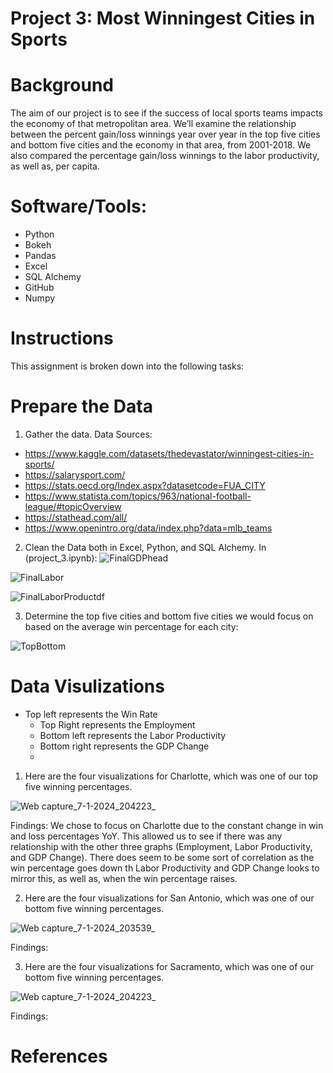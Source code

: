 #  Project 3: Most Winningest Cities in Sports

# Background
The aim of our project is to see if the success of local sports teams impacts the economy of that metropolitan area. We’ll examine the relationship between the percent gain/loss winnings year over year in the top five cities and bottom five cities and the economy in that area, from 2001-2018. We also compared the percentage gain/loss winnings to the labor productivity, as well as, per capita.

# Software/Tools:
* Python
* Bokeh
* Pandas
* Excel
* SQL Alchemy
* GitHub
* Numpy

# Instructions
This assignment is broken down into the following tasks:

# Prepare the Data
1. Gather the data. Data Sources:
* https://www.kaggle.com/datasets/thedevastator/winningest-cities-in-sports/
* https://salarysport.com/
* https://stats.oecd.org/Index.aspx?datasetcode=FUA_CITY
* https://www.statista.com/topics/963/national-football-league/#topicOverview
* https://stathead.com/all/
* https://www.openintro.org/data/index.php?data=mlb_teams 

2. Clean the Data both in Excel, Python, and SQL Alchemy.
In (project_3.ipynb):
![FinalGDPhead](https://github.com/MattySplatties/Project_3/assets/136475202/237cb0b5-8989-4f58-8d68-b8428ec3ad04)

![FinalLabor](https://github.com/MattySplatties/Project_3/assets/136475202/53b429a0-c996-448f-b1e3-7db60ff82547)

![FinalLaborProductdf](https://github.com/MattySplatties/Project_3/assets/136475202/963c2404-e621-45cc-9841-b242bb587484)

3. Determine the top five cities and bottom five cities we would focus on based on the average win percentage for each city:
   
![TopBottom](https://github.com/MattySplatties/Project_3/assets/136475202/1480ab35-15e8-4d88-8afc-78871d688873)

# Data Visulizations
* Top left represents the Win Rate
   * Top Right represents the Employment
   * Bottom left represents the Labor Productivity
   * Bottom right represents the GDP Change
   * 
1. Here are the four visualizations for Charlotte, which was one of our top five winning percentages.

![Web capture_7-1-2024_204223_](https://github.com/MattySplatties/Project_3/assets/136475202/4a6a2d20-79fb-4041-9208-ad9cef02a274)

Findings: We chose to focus on Charlotte due to the constant change in win and loss percentages YoY. This allowed us to see if there was any relationship with the other three graphs (Employment, Labor Productivity, and GDP Change). There does seem to be some sort of correlation as the win percentage goes down th Labor Productivity and GDP Change looks to mirror this, as well as, when the win percentage raises.
 
2. Here are the four visualizations for San Antonio, which was one of our bottom five winning percentages. 

![Web capture_7-1-2024_203539_](https://github.com/MattySplatties/Project_3/assets/136475202/ab167058-4c54-42bc-b821-ac76c90ad685)

Findings: 

3. Here are the four visualizations for Sacramento, which was one of our bottom five winning percentages.

![Web capture_7-1-2024_204223_](https://github.com/MattySplatties/Project_3/assets/136475202/d53fc3ef-585b-43d5-984b-89a199f5ad3d)
   

Findings: 

# References

